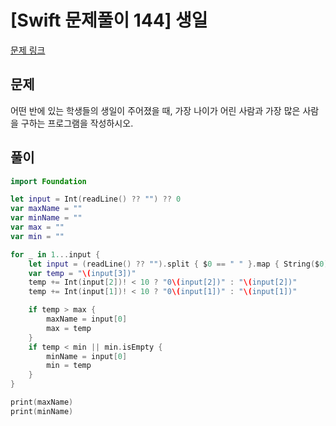 # [Swift 문제풀이 144] 생일

[문제 링크](https://www.acmicpc.net/problem/5635)

## 문제

어떤 반에 있는 학생들의 생일이 주어졌을 때, 가장 나이가 어린 사람과 가장 많은 사람을 구하는 프로그램을 작성하시오.


## 풀이

```swift
import Foundation

let input = Int(readLine() ?? "") ?? 0
var maxName = ""
var minName = ""
var max = ""
var min = ""

for _ in 1...input {
    let input = (readLine() ?? "").split { $0 == " " }.map { String($0) }
    var temp = "\(input[3])"
    temp += Int(input[2])! < 10 ? "0\(input[2])" : "\(input[2])"
    temp += Int(input[1])! < 10 ? "0\(input[1])" : "\(input[1])"

    if temp > max {
        maxName = input[0]
        max = temp
    }
    if temp < min || min.isEmpty {
        minName = input[0]
        min = temp
    }
}

print(maxName)
print(minName)
```
